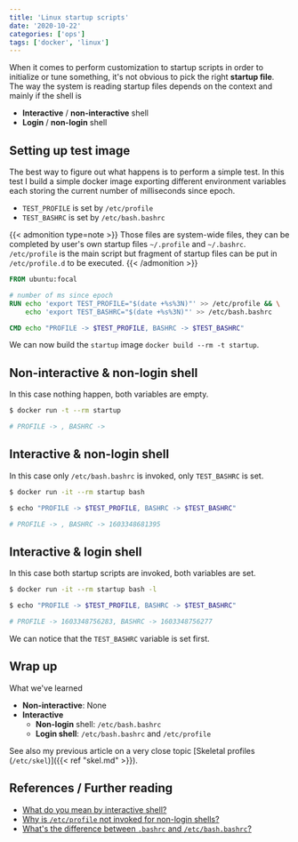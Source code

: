 ```yaml
---
title: 'Linux startup scripts'
date: '2020-10-22'
categories: ['ops']
tags: ['docker', 'linux']
---
```


When it comes to perform customization to startup scripts in order to initialize or tune something, it's not obvious to pick the right **startup file**. The way the system is reading startup files depends on the context and mainly if the shell is

- **Interactive** / **non-interactive** shell
- **Login** / **non-login** shell

<!--more-->

## Setting up test image

The best way to figure out what happens is to perform a simple test.
In this test I build a simple docker image exporting different environment variables each storing the current number of milliseconds since epoch.

- `TEST_PROFILE` is set by `/etc/profile`
- `TEST_BASHRC` is set by `/etc/bash.bashrc`

{{< admonition type=note >}}
Those files are system-wide files, they can be completed by user's own startup files `~/.profile` and `~/.bashrc`.  
`/etc/profile` is the main script but fragment of startup files can be put in `/etc/profile.d` to be executed. 
{{< /admonition >}}

```Dockerfile
FROM ubuntu:focal

# number of ms since epoch
RUN echo 'export TEST_PROFILE="$(date +%s%3N)"' >> /etc/profile && \
    echo 'export TEST_BASHRC="$(date +%s%3N)"' >> /etc/bash.bashrc

CMD echo "PROFILE -> $TEST_PROFILE, BASHRC -> $TEST_BASHRC"
```

We can now build the `startup` image `docker build --rm -t startup`.

## Non-interactive & non-login shell

In this case nothing happen, both variables are empty.

```bash
$ docker run -t --rm startup

# PROFILE -> , BASHRC -> 
```

## Interactive & non-login shell

In this case only `/etc/bash.bashrc` is invoked, only `TEST_BASHRC` is set.

```bash
$ docker run -it --rm startup bash

$ echo "PROFILE -> $TEST_PROFILE, BASHRC -> $TEST_BASHRC"

# PROFILE -> , BASHRC -> 1603348681395
```

## Interactive & login shell

In this case both startup scripts are invoked, both variables are set.

```bash
$ docker run -it --rm startup bash -l

$ echo "PROFILE -> $TEST_PROFILE, BASHRC -> $TEST_BASHRC"

# PROFILE -> 1603348756283, BASHRC -> 1603348756277
```

We can notice that the `TEST_BASHRC` variable is set first.

## Wrap up

What we've learned

- **Non-interactive**: None
- **Interactive**
  - **Non-login** shell: `/etc/bash.bashrc`
  - **Login shell**: `/etc/bash.bashrc` and `/etc/profile`

See also my previous article on a very close topic [Skeletal profiles (`/etc/skel`)]({{< ref "skel.md" >}}).

## References / Further reading

- [What do you mean by interactive shell?](https://unix.stackexchange.com/questions/43385/what-do-you-mean-by-interactive-shell)
- [Why is `/etc/profile` not invoked for non-login shells?](https://askubuntu.com/questions/247738/why-is-etc-profile-not-invoked-for-non-login-shells)
- [What's the difference between `.bashrc` and `/etc/bash.bashrc`?](https://askubuntu.com/questions/815066/whats-the-difference-between-bashrc-and-etc-bash-bashrc)
